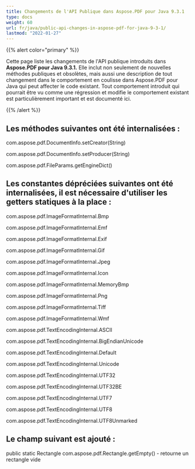 ```yaml
---
title: Changements de l'API Publique dans Aspose.PDF pour Java 9.3.1
type: docs
weight: 60
url: fr/java/public-api-changes-in-aspose-pdf-for-java-9-3-1/
lastmod: "2022-01-27"
---
```


{{% alert color="primary" %}}

Cette page liste les changements de l'API publique introduits dans **Aspose.PDF pour Java 9.3.1.** Elle inclut non seulement de nouvelles méthodes publiques et obsolètes, mais aussi une description de tout changement dans le comportement en coulisse dans Aspose.PDF pour Java qui peut affecter le code existant. Tout comportement introduit qui pourrait être vu comme une régression et modifie le comportement existant est particulièrement important et est documenté ici.

{{% /alert %}}

## Les méthodes suivantes ont été internalisées :

com.aspose.pdf.DocumentInfo.setCreator(String)<p>
com.aspose.pdf.DocumentInfo.setProducer(String)<p>
com.aspose.pdf.FileParams.getEngineDict()

## Les constantes dépréciées suivantes ont été internalisées, il est nécessaire d'utiliser les getters statiques à la place :

com.aspose.pdf.ImageFormatInternal.Bmp<p>
com.aspose.pdf.ImageFormatInternal.Emf<p>

com.aspose.pdf.ImageFormatInternal.Exif<p>
com.aspose.pdf.ImageFormatInternal.Gif<p>
com.aspose.pdf.ImageFormatInternal.Jpeg<p>
com.aspose.pdf.ImageFormatInternal.Icon<p>
com.aspose.pdf.ImageFormatInternal.MemoryBmp<p>
com.aspose.pdf.ImageFormatInternal.Png<p>
com.aspose.pdf.ImageFormatInternal.Tiff<p>
com.aspose.pdf.ImageFormatInternal.Wmf<p>
com.aspose.pdf.TextEncodingInternal.ASCII<p>
com.aspose.pdf.TextEncodingInternal.BigEndianUnicode<p>
com.aspose.pdf.TextEncodingInternal.Default<p>
com.aspose.pdf.TextEncodingInternal.Unicode<p>
com.aspose.pdf.TextEncodingInternal.UTF32<p>
com.aspose.pdf.TextEncodingInternal.UTF32BE<p>
com.aspose.pdf.TextEncodingInternal.UTF7<p>
com.aspose.pdf.TextEncodingInternal.UTF8<p>
com.aspose.pdf.TextEncodingInternal.UTF8Unmarked

## Le champ suivant est ajouté :

public static Rectangle com.aspose.pdf.Rectangle.getEmpty() - retourne un rectangle vide